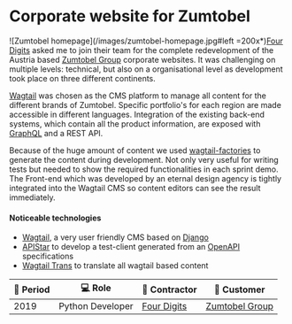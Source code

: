 # Corporate website for Zumtobel

![Zumtobel homepage](/images/zumtobel-homepage.jpg#left =200x*)[Four Digits](https://www.fourdigits.nl/) asked me to join their team for the complete redevelopment of the Austria based [Zumtobel Group](http://z.lighting) corporate websites. It was challenging on multiple levels: technical, but also on a organisational level as development took place on three different continents.

[Wagtail](https://wagtail.io/) was chosen as the CMS platform to manage all content for the different brands of Zumtobel. Specific portfolio's for each region are made accessible in different languages. Integration of the existing back-end systems, which contain all the product information, are exposed with [GraphQL](https://graphql.org/) and a REST API.


Because of the huge amount of content we used [wagtail-factories](https://github.com/mvantellingen/wagtail-factories) to generate the content during development. Not only very useful for writing tests but needed to show the required functionalities in each sprint demo. The Front-end which was developed by an eternal design agency is tightly integrated into the Wagtail CMS so content editors can see the result immediately.


#### Noticeable technologies
- [Wagtail](https://wagtail.io/), a very user friendly CMS based on [Django](https://www.djangoproject.com/)
- [APIStar](https://github.com/encode/apistar) to develop a test-client generated from an [OpenAPI](https://swagger.io/specification/) specifications
- [Wagtail Trans](https://github.com/wagtail/wagtailtrans) to translate all wagtail based content

| :calendar: Period  | :computer: Role | :office: Contractor                      | :man: Customer         |
| -----------------  | ----------------------- | ---------------------------------------- | ------------------------------------ |
| 2019               | Python Developer        | [Four Digits](https://www.fourdigits.nl) | [Zumtobel Group](https://z.lighting) |
